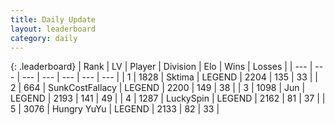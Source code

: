 ```yaml
---
title: Daily Update
layout: leaderboard
category: daily
---
```


{: .leaderboard}
| Rank | LV | Player | Division | Elo | Wins | Losses |
| --- | --- | --- | --- | --- | --- | --- |
| <span data-change="0">1</span> | 1828 | <span title="ID: 353063">Sktima</span> | LEGEND | <span data-change="0">2204</span> | <span data-change="0">135</span> | <span data-change="0">33</span> |
| <span data-change="1">2</span> | 664 | <span title="ID: 402846">SunkCostFallacy</span> | LEGEND | <span data-change="39">2200</span> | <span data-change="24">149</span> | <span data-change="4">38</span> |
| <span data-change="-1">3</span> | 1098 | <span title="ID: 294236">Jun</span> | LEGEND | <span data-change="14">2193</span> | <span data-change="11">141</span> | <span data-change="2">49</span> |
| <span data-change="1">4</span> | 1287 | <span title="ID: 498412">LuckySpin</span> | LEGEND | <span data-change="57">2162</span> | <span data-change="10">81</span> | <span data-change="0">37</span> |
| <span data-change="-1">5</span> | 3076 | <span title="ID: 164871">Hungry YuYu</span> | LEGEND | <span data-change="4">2133</span> | <span data-change="1">82</span> | <span data-change="0">33</span> |